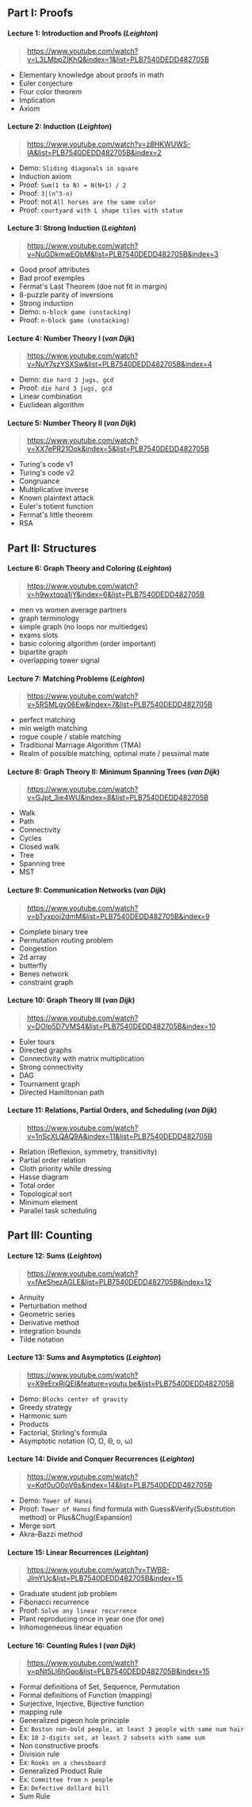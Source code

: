 ## Part I: Proofs

#### Lecture 1: Introduction and Proofs (_Leighton_)
> https://www.youtube.com/watch?v=L3LMbpZIKhQ&index=1&list=PLB7540DEDD482705B

- Elementary knowledge about proofs in math
- Euler conjecture
- Four color theorem
- Implication
- Axiom

#### Lecture 2: Induction (_Leighton_)
> https://www.youtube.com/watch?v=z8HKWUWS-lA&list=PLB7540DEDD482705B&index=2

- Demo: `Sliding diagonals in square`
- Induction axiom
- Proof: `Sum(1 to N) = N(N+1) / 2`
- Proof: `3|(n^3-n)`
- Proof: not `All horses are the same color`
- Proof: `courtyard with L shape tiles with statue` 

#### Lecture 3: Strong Induction (_Leighton_)
> https://www.youtube.com/watch?v=NuGDkmwEObM&list=PLB7540DEDD482705B&index=3

- Good proof attributes
- Bad proof exemples
- Fermat's Last Theorem (doe not fit in margin)
- 8-puzzle parity of inversions
- Strong induction
- Demo: `n-block game (unstacking)`
- Proof: `n-block game (unstacking)`

#### Lecture 4: Number Theory I (_van Dijk_)
> https://www.youtube.com/watch?v=NuY7szYSXSw&list=PLB7540DEDD482705B&index=4

- Demo: `die hard 3 jugs, gcd`
- Proof: `die hard 3 jugs, gcd`
- Linear combination
- Euclidean algorithm

#### Lecture 5: Number Theory II (_van Dijk_)
> https://www.youtube.com/watch?v=XX7ePR21Ook&index=5&list=PLB7540DEDD482705B

- Turing's code v1
- Turing's code v2
- Congruance
- Multiplicative inverse
- Known plaintext attack
- Euler's totient function
- Fermat's little theorem
- RSA

## Part II: Structures

#### Lecture 6: Graph Theory and Coloring (_Leighton_)
> https://www.youtube.com/watch?v=h9wxtqoa1jY&index=6&list=PLB7540DEDD482705B

- men vs women average partners
- graph terminology
- simple graph (no loops nor multiedges)
- exams slots
- basic coloring algorithm (order important)
- bipartite graph
- overlapping tower signal

#### Lecture 7: Matching Problems (_Leighton_)
> https://www.youtube.com/watch?v=5RSMLgy06Ew&index=7&list=PLB7540DEDD482705B

- perfect matching
- min weigth matching
- rogue couple / stable matching
- Traditional Marriage Algorithm (TMA)
- Realm of possible matching, optimal mate / pessimal mate

#### Lecture 8: Graph Theory II: Minimum Spanning Trees (_van Dijk_)
> https://www.youtube.com/watch?v=GJpt_3ie4WU&index=8&list=PLB7540DEDD482705B

- Walk
- Path
- Connectivity
- Cycles
- Closed walk
- Tree
- Spanning tree
- MST

#### Lecture 9: Communication Networks (_van Dijk_)
> https://www.youtube.com/watch?v=bTyxpoi2dmM&list=PLB7540DEDD482705B&index=9

- Complete binary tree
- Permutation routing problem
- Congestion
- 2d array
- butterfly
- Benes network
- constraint graph

#### Lecture 10: Graph Theory III (_van Dijk_)
> https://www.youtube.com/watch?v=DOIp5D7VMS4&list=PLB7540DEDD482705B&index=10

- Euler tours
- Directed graphs
- Connectivity with matrix multiplication
- Strong connectivity
- DAG
- Tournament graph
- Directed Hamiltonian path

#### Lecture 11: Relations, Partial Orders, and Scheduling (_van Dijk_)
> https://www.youtube.com/watch?v=1nScXLQAQ9A&index=11&list=PLB7540DEDD482705B

- Relation (Reflexion, symmetry, transitivity)
- Partial order relation
- Cloth priority while dressing
- Hasse diagram
- Total order
- Topological sort
- Minimum element
- Parallel task scheduling

## Part III: Counting

#### Lecture 12: Sums (_Leighton_)
> https://www.youtube.com/watch?v=fAeShezAGLE&list=PLB7540DEDD482705B&index=12

- Annuity
- Perturbation method
- Geometric series
- Derivative method
- Integration bounds
- Tilde notation

#### Lecture 13: Sums and Asymptotics (_Leighton_)
> https://www.youtube.com/watch?v=X9eErxRjQEI&feature=youtu.be&list=PLB7540DEDD482705B

- Demo: `Blocks center of gravity`
- Greedy strategy
- Harmonic sum
- Products
- Factorial, Stirling's formula
- Asymptotic notation (O, Ω, Θ, o, ω)

####  Lecture 14: Divide and Conquer Recurrences (_Leighton_)
> https://www.youtube.com/watch?v=Kqf0uO0oV6s&index=14&list=PLB7540DEDD482705B

- Demo: `Tower of Hanoi`
- Proof: `Tower of Hanoi` find formula with Guess&Verify(Substitution method) or Plus&Chug(Expansion)
- Merge sort
- Akra–Bazzi method

#### Lecture 15: Linear Recurrences (_Leighton_)
> https://www.youtube.com/watch?v=TWBB-JlmYUc&list=PLB7540DEDD482705B&index=15

- Graduate student job problem
- Fibonacci recurrence
- Proof: `Solve any linear recurrence`
- Plant reproducing once in year one (for one)
- Inhomogeneous linear equation

#### Lecture 16: Counting Rules I (_van Dijk_)
> https://www.youtube.com/watch?v=pNt5Ll6hGqo&list=PLB7540DEDD482705B&index=15

- Formal definitions of Set, Sequence, Permutation
- Formal definitions of Function (mapping)
- Surjective, Injective, Bijective function
- mapping rule
- Generalized pigeon hole principle
- Ex: `Boston non-bold people, at least 3 people with same num hair`
- Ex: `10 2-digits set, at least 2 subsets with same sum`
- Non constructive proofs
- Division rule
- Ex: `Rooks on a chessboard`
- Generalized Product Rule
- Ex: `Committee from n people`
- Ex: `Defective dollard bill`
- Sum Rule
